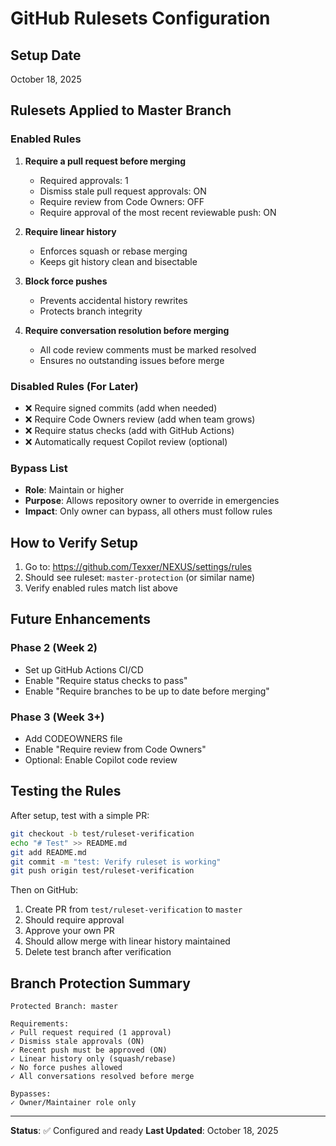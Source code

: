 # GitHub Rulesets Configuration

## Setup Date
October 18, 2025

## Rulesets Applied to Master Branch

### Enabled Rules

1. **Require a pull request before merging**
   - Required approvals: 1
   - Dismiss stale pull request approvals: ON
   - Require review from Code Owners: OFF
   - Require approval of the most recent reviewable push: ON

2. **Require linear history**
   - Enforces squash or rebase merging
   - Keeps git history clean and bisectable

3. **Block force pushes**
   - Prevents accidental history rewrites
   - Protects branch integrity

4. **Require conversation resolution before merging**
   - All code review comments must be marked resolved
   - Ensures no outstanding issues before merge

### Disabled Rules (For Later)

- ❌ Require signed commits (add when needed)
- ❌ Require Code Owners review (add when team grows)
- ❌ Require status checks (add with GitHub Actions)
- ❌ Automatically request Copilot review (optional)

### Bypass List

- **Role**: Maintain or higher
- **Purpose**: Allows repository owner to override in emergencies
- **Impact**: Only owner can bypass, all others must follow rules

## How to Verify Setup

1. Go to: https://github.com/Texxer/NEXUS/settings/rules
2. Should see ruleset: `master-protection` (or similar name)
3. Verify enabled rules match list above

## Future Enhancements

### Phase 2 (Week 2)
- Set up GitHub Actions CI/CD
- Enable "Require status checks to pass"
- Enable "Require branches to be up to date before merging"

### Phase 3 (Week 3+)
- Add CODEOWNERS file
- Enable "Require review from Code Owners"
- Optional: Enable Copilot code review

## Testing the Rules

After setup, test with a simple PR:

```bash
git checkout -b test/ruleset-verification
echo "# Test" >> README.md
git add README.md
git commit -m "test: Verify ruleset is working"
git push origin test/ruleset-verification
```

Then on GitHub:
1. Create PR from `test/ruleset-verification` to `master`
2. Should require approval
3. Approve your own PR
4. Should allow merge with linear history maintained
5. Delete test branch after verification

## Branch Protection Summary

```
Protected Branch: master

Requirements:
✓ Pull request required (1 approval)
✓ Dismiss stale approvals (ON)
✓ Recent push must be approved (ON)
✓ Linear history only (squash/rebase)
✓ No force pushes allowed
✓ All conversations resolved before merge

Bypasses:
✓ Owner/Maintainer role only
```

---

**Status**: ✅ Configured and ready
**Last Updated**: October 18, 2025
